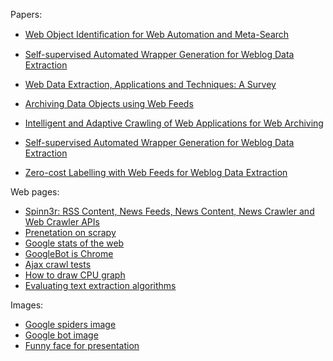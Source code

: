 Papers:

- [Web Object Identiﬁcation for Web Automation and Meta-Search](http://www.dbai.tuwien.ac.at/proj/tamcrow/download/Kordomatis2013WIMS.pdf)
- [Self-supervised Automated Wrapper Generation for Weblog Data Extraction](https://mail-attachment.googleusercontent.com/attachment/u/0/?ui=2&ik=ae2ab1330d&view=att&th=1416f2e5f2e3ac3f&attid=0.1&disp=inline&realattid=f_hm7r8j6k0&safe=1&zw&saduie=AG9B_P8OZ1oKWvzPCKL5vxLfM3hY&sadet=1380550058811&sads=i9Iirg-zGIlP_eFFWu20_QqQxxE)
- [Web Data Extraction, Applications and Techniques: A Survey](http://www.emilio.ferrara.name/wp-content/uploads/2011/07/survey-csur.pdf)

- [Archiving Data Objects using Web Feeds](http://hal.archives-ouvertes.fr/docs/00/53/79/62/PDF/iwawienna.pdf)
- [Intelligent and Adaptive Crawling of Web Applications for Web Archiving](http://pierre.senellart.com/publications/faheem2013intelligent.pdf)
- [Self-supervised Automated Wrapper Generation for Weblog Data Extraction](http://www.scribd.com/doc/172396337/Published)
- [Zero-cost Labelling with Web Feeds for Weblog Data Extraction](http://www2013.org/companion/p73.pdf)

Web pages:

- [Spinn3r: RSS Content, News Feeds, News Content, News Crawler and Web Crawler APIs](http://spinn3r.com/)
- [Prenetation on scrapy](http://asheesh.org/pub/scrapy-talk/#1)
- [Google stats of the web](https://developers.google.com/speed/articles/web-metrics?csw=1)
- [GoogleBot is Chrome](http://ipullrank.com/googlebot-is-chrome/)
- [Ajax crawl tests](http://ajax.rswebanalytics.com/)
- [How to draw CPU graph](http://stackoverflow.com/questions/13792450/extracting-cpu-use-for-specific-process-periodically)
- [Evaluating text extraction algorithms](http://tomazkovacic.com/blog/122/evaluating-text-extraction-algorithms/)

Images:

- [Google spiders image](http://www.hdwallpaperbackground.com/uploads/allimg/130619/google%20Theme%20HD%20Desktop%20Wallpapers%207_1440x900.jpg)
- [Google bot image](http://cars.liqueo.com/wp-content/uploads/2012/11/google-spider.jpeg)
- [Funny face for presentation](http://a.disquscdn.com/uploads/mediaembed/images/630/4495/original.jpg)
